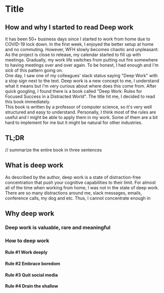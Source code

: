 # Title

## How and why I started to read Deep work

It has been 50+ business days since I started to work from home due to COVID-19 lock down. In the first week, I enjoyed the better setup at home and no commuting. However, WFH slowly becomes chaotic and unpleasant. As the project is close to release, my calendar started to fill up with meetings. Gradually, my work life switches from putting out fire somewhere to having meetings over and over again. To be honest, I had enough and I'm sick of this pattern going on.  
One day, I saw one of my colleagues' slack status saying "Deep Work" with a stop sign next to the text. Deep work is a new concept to me, I understand what it means but I'm very curious about where does this come from. After quick googling, I found there is a book called "Deep Work: Rules for Focused Success in a Distracted World". The title hit me, I decided to read this book immediately.  
This book is written by a professor of computer science, so it's very well structured and easy to understand. Personally, I think most of the rules are useful and I might be able to apply them in my work. Some of them are a bit hard to implement for me but it might be natural for other industries.  

## TL;DR

// summarize the entire book in three sentences

## What is deep work

As described by the author, deep work is a state of distraction-free concentration that push your cognitive capabilities to their limit. For almost all of the time when working from home, I was not in the state of deep work. There are so many distractions around me, slack messages, emails, conference calls, my dog and etc. Thus, I cannot concentrate enough in 

## Why deep work

### Deep work is valuable, rare and meaningful

### How to deep work

#### Rule #1 Work deeply

#### Rule #2 Embrace boredom

#### Rule #3 Quit social media

#### Rule #4 Drain the shallow
